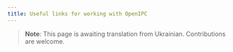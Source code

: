 ```yaml
---
title: Useful links for working with OpenIPC
---
```


> **Note**: This page is awaiting translation from Ukrainian. Contributions are welcome.
